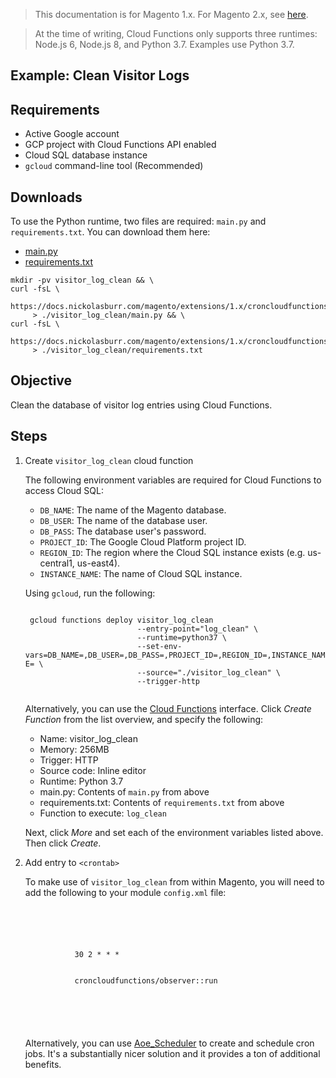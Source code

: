 <blockquote class="important">This documentation is for Magento 1.x. For Magento 2.x, see <a href="https://docs.nickolasburr.com/magento/extensions/2.x/croncloudfunctions/latest/">here</a>.</blockquote>
<blockquote class="notice">At the time of writing, Cloud Functions only supports three runtimes: Node.js 6, Node.js 8, and Python 3.7. Examples use Python 3.7.</blockquote>

## Example: Clean Visitor Logs

## Requirements

+ Active Google account
+ GCP project with Cloud Functions API enabled
+ Cloud SQL database instance
+ `gcloud` command-line tool (Recommended)

## Downloads

To use the Python runtime, two files are required: `main.py` and `requirements.txt`. You can download them here:

+ [main.py](https://docs.nickolasburr.com/magento/extensions/1.x/croncloudfunctions/latest/python/src/visitor_log_clean/main.py)
+ [requirements.txt](https://docs.nickolasburr.com/magento/extensions/1.x/croncloudfunctions/latest/python/src/visitor_log_clean/requirements.txt)

```
mkdir -pv visitor_log_clean && \
curl -fsL \
     https://docs.nickolasburr.com/magento/extensions/1.x/croncloudfunctions/latest/python/src/visitor_log_clean/main.py
     > ./visitor_log_clean/main.py && \
curl -fsL \
     https://docs.nickolasburr.com/magento/extensions/1.x/croncloudfunctions/latest/python/src/visitor_log_clean/requirements.txt
     > ./visitor_log_clean/requirements.txt
```

## Objective

Clean the database of visitor log entries using Cloud Functions.

## Steps

1. Create `visitor_log_clean` cloud function

    The following environment variables are required for Cloud Functions to access Cloud SQL:

    + `DB_NAME`: The name of the Magento database.
    + `DB_USER`: The name of the database user.
    + `DB_PASS`: The database user's password.
    + `PROJECT_ID`: The Google Cloud Platform project ID.
    + `REGION_ID`: The region where the Cloud SQL instance exists (e.g. us-central1, us-east4).
    + `INSTANCE_NAME`: The name of Cloud SQL instance.

    Using `gcloud`, run the following:

    <code style="display: block">
    gcloud functions deploy visitor_log_clean
                            --entry-point="log_clean" \
                            --runtime=python37 \
                            --set-env-vars=DB_NAME=<YOUR_DB_NAME>,DB_USER=<YOUR_DB_USER>,DB_PASS=<YOUR_DB_PASS>,PROJECT_ID=<GCP_PROJECT_ID>,REGION_ID=<CLOUD_SQL_REGION_ID>,INSTANCE_NAME=<CLOUD_SQL_INSTANCE_NAME> \
                            --source="./visitor_log_clean" \
                            --trigger-http
    </code>

    Alternatively, you can use the [Cloud Functions](https://console.cloud.google.com/functions/list) interface. Click *Create Function*
    from the list overview, and specify the following:

    + Name: visitor\_log\_clean
    + Memory: 256MB
    + Trigger: HTTP
    + Source code: Inline editor
    + Runtime: Python 3.7
    + main.py: Contents of `main.py` from above
    + requirements.txt: Contents of `requirements.txt` from above
    + Function to execute: `log_clean`

    Next, click *More* and set each of the environment variables listed above. Then click *Create*.

2. Add entry to `<crontab>`

    To make use of `visitor_log_clean` from within Magento, you will need to add
    the following to your module `config.xml` file:

    <code style="display: block">
      <crontab>
        <jobs>
          <visitor_log_clean>
            <schedule>
              <cron_expr>30 2 * * *</cron_expr>
            </schedule>
            <run>
              <model>croncloudfunctions/observer::run</model>
            </run>
          </visitor_log_clean>
        </jobs>
      </crontab>
    </code>

    Alternatively, you can use [Aoe_Scheduler](https://github.com/AOEpeople/Aoe_Scheduler) to create and schedule
    cron jobs. It's a substantially nicer solution and it provides a ton of additional benefits.
